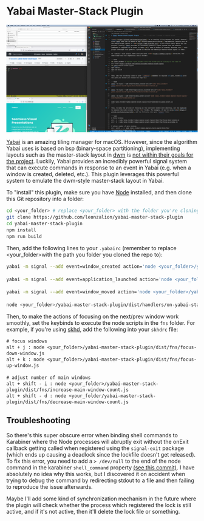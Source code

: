 # Yabai Master-Stack Plugin

![A screenshot of the Master-Stack plugin in action](/images/yabai-master-stack-plugin-screenshot.png)

[Yabai](https://github.com/koekeishiya/yabai) is an amazing tiling manager for macOS. However, since the algorithm Yabai uses is based on bsp (binary-space partitioning), implementing layouts such as the master-stack layout in [dwm](https://dwm.suckless.org/) is [not within their goals for the project](https://github.com/koekeishiya/yabai/issues/658#issuecomment-693687832). Luckily, Yabai provides an incredibly powerful signal system that can execute commands in response to an event in Yabai (e.g. when a window is created, deleted, etc.). This plugin leverages this powerful system to emulate the dwm-style master-stack layout in Yabai.

To "install" this plugin, make sure you have [Node](https://nodejs.org/en/) installed, and then clone this Git repository into a folder:

```bash
cd <your_folder> # replace <your_folder> with the folder you're cloning to the repo to
git clone https://github.com/leonzalion/yabai-master-stack-plugin
cd yabai-master-stack-plugin
npm install
npm run build
```

Then, add the following lines to your `.yabairc` (remember to replace &lt;your_folder&gt;with the path you folder you cloned the repo to):

```bash
yabai -m signal --add event=window_created action='node <your_folder>/yabai-master-stack-plugin/dist/handlers/window-created.js'

yabai -m signal --add event=application_launched action='node <your_folder>/yabai-master-stack-plugin/dist/handlers/window-created.js'

yabai -m signal --add event=window_moved action='node <your_folder>/yabai-master-stack-plugin/dist/handlers/window-moved.js'

node <your_folder>/yabai-master-stack-plugin/dist/handlers/on-yabai-start.js
```

Then, to make the actions of focusing on the next/prev window work smoothly, set the keybinds to execute the node scripts in the `fns` folder. For example, if you're using [skhd](https://github.com/koekeishiya/skhd), add the following into your `skhdrc` file:

```text
# focus windows
alt + j : node <your_folder>/yabai-master-stack-plugin/dist/fns/focus-down-window.js
alt + k : node <your_folder>/yabai-master-stack-plugin/dist/fns/focus-up-window.js

# adjust number of main windows
alt + shift - i : node <your_folder>/yabai-master-stack-plugin/dist/fns/increase-main-window-count.js
alt + shift - d : node <your_folder/yabai-master-stack-plugin/dist/fns/decrease-main-window-count.js
```

## Troubleshooting

So there's this super obscure error when binding shell commands to Karabiner where the Node processes will abruptly exit without the onExit callback getting called when registered using the `signal-exit` package (which ends up causing a deadlock since the lockfile doesn't get released). To fix this error, you need to add a `> /dev/null` to the end of the node command in the karabiner `shell_command` property [(see this commit)](https://github.com/leonzalion/macos-configs/commit/a2f2b88c34e0d1cabb49e92fdadf6a284fecee93). I have absolutely no idea why this works, but I discovered it on accident when trying to debug the command by redirecting stdout to a file and then failing to reproduce the issue afterwards.

Maybe I'll add some kind of synchronization mechanism in the future where the plugin will check whether the process which registered the lock is still active, and if it's not active, then it'll delete the lock file or something.
